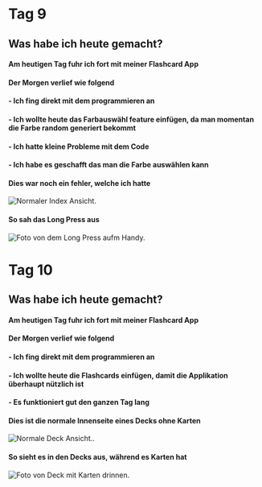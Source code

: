 # Tag 9

## Was habe ich heute gemacht?

#### Am heutigen Tag fuhr ich fort mit meiner Flashcard App

#### Der Morgen verlief wie folgend

#### - Ich fing direkt mit dem programmieren an

#### - Ich wollte heute das Farbauswähl feature einfügen, da man momentan die Farbe random generiert bekommt

#### - Ich hatte kleine Probleme mit dem Code

#### - Ich habe es geschafft das man die Farbe auswählen kann

#### Dies war noch ein fehler, welche ich hatte

![Normaler Index Ansicht.](/images/WhatsApp%20Bild%202025-05-12%20um%2014.13.51_a8ad4692.jpg)

#### So sah das Long Press aus

![Foto von dem Long Press aufm Handy.](/images/WhatsApp%20Bild%202025-05-13%20um%2014.32.36_7229e41e.jpg)

# Tag 10

## Was habe ich heute gemacht?

#### Am heutigen Tag fuhr ich fort mit meiner Flashcard App

#### Der Morgen verlief wie folgend

#### - Ich fing direkt mit dem programmieren an

#### - Ich wollte heute die Flashcards einfügen, damit die Applikation überhaupt nützlich ist

#### - Es funktioniert gut den ganzen Tag lang

#### Dies ist die normale Innenseite eines Decks ohne Karten

![Normale Deck Ansicht..](/images/WhatsApp%20Bild%202025-05-14%20um%2016.29.31_d37367ed.jpg)

#### So sieht es in den Decks aus, während es Karten hat

![Foto von Deck mit Karten drinnen.](/images/WhatsApp%20Bild%202025-05-14%20um%2016.29.31_d376e56b.jpg)
